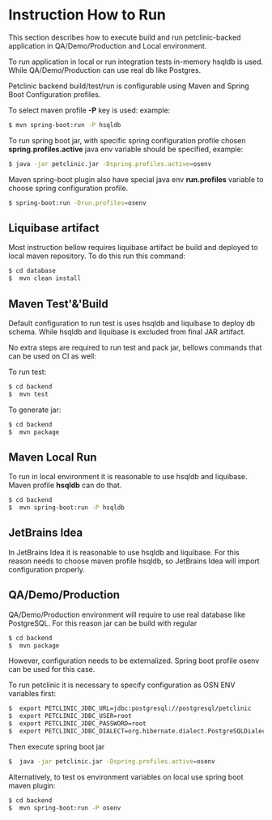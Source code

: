 

# Instruction How to Run

This section describes how to execute build and run petclinic-backed application in QA/Demo/Production and Local environment.

To run application in local or run integration tests in-memory hsqldb is used.
While QA/Demo/Production can use real db like Postgres.



Petclinic backend build/test/run is configurable using Maven and Spring Boot Configuration profiles.

To select maven profile **-P**  key is used: example:
```sh
$ mvn spring-boot:run -P hsqldb
```

To run spring boot jar, with specific spring configuration profile chosen **spring.profiles.active** java env variable should be specified, example:
```sh
$ java -jar petclinic.jar -Dspring.profiles.active=osenv
```
Maven spring-boot plugin also have special java env **run.profiles** variable to choose spring configuration profile.
```sh
$ spring-boot:run -Drun.profiles=osenv
```

## Liquibase artifact
Most instruction bellow requires liquibase artifact be build and deployed to local maven repository. To do this run this command:

```sh
$ cd database
$  mvn clean install
```

## Maven Test'&'Build

Default configuration to run test is uses hsqldb and liquibase to deploy db schema.
While hsqldb and liquibase is excluded from final JAR artifact.

No extra steps are required to run test and pack jar, bellows commands that can be used on CI as well:

To run test:
```sh
$ cd backend
$  mvn test
```
To generate jar:
```sh
$ cd backend
$  mvn package
```

## Maven Local Run
To run in local environment it is reasonable to use hsqldb and liquibase. Maven profile **hsqldb** can do that.

```sh
$ cd backend
$  mvn spring-boot:run -P hsqldb
```

## JetBrains Idea
In JetBrains Idea it is reasonable to use hsqldb and liquibase. For this reason needs to choose maven profile hsqldb, so JetBrains Idea will import configuration properly.

## QA/Demo/Production
QA/Demo/Production environment will require to use real database like PostgreSQL. For this reason jar can be build with regular
```sh
$ cd backend
$  mvn package
```

However, configuration needs to be externalized. Spring boot profile osenv can be used for this case.

To run petclinic it is necessary to specify configuration as OSN ENV variables first:

```sh
$  export PETCLINIC_JDBC_URL=jdbc:postgresql://postgresql/petclinic
$  export PETCLINIC_JDBC_USER=root
$  export PETCLINIC_JDBC_PASSWORD=root
$  export PETCLINIC_JDBC_DIALECT=org.hibernate.dialect.PostgreSQLDialect
```

Then execute spring boot jar

```sh
$  java -jar petclinic.jar -Dspring.profiles.active=osenv
```

Alternatively, to test os environment variables on local use spring boot maven plugin:
```sh
$ cd backend
$  mvn spring-boot:run -P osenv
```
